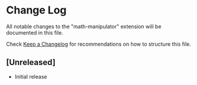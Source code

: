 # Change Log

All notable changes to the "math-manipulator" extension will be documented in this file.

Check [Keep a Changelog](http://keepachangelog.com/) for recommendations on how to structure this file.

## [Unreleased]

- Initial release